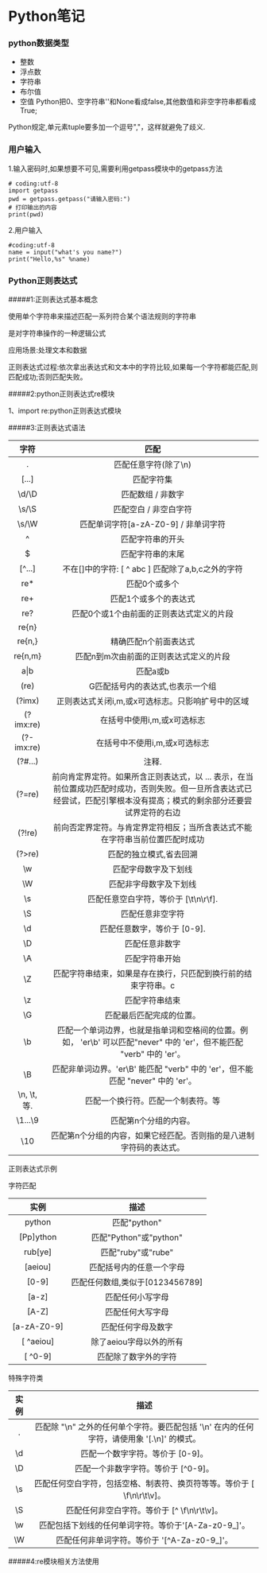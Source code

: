 # Python笔记

### python数据类型

- 整数
- 浮点数
- 字符串
- 布尔值
- 空值
  Python把0、空字符串''和None看成false,其他数值和非空字符串都看成True;

Python规定,单元素tuple要多加一个逗号","，这样就避免了歧义.

### 用户输入

1.输入密码时,如果想要不可见,需要利用getpass模块中的getpass方法

```
# coding:utf-8
import getpass
pwd = getpass.getpass("请输入密码:")
# 打印输出的内容
print(pwd)
```

2.用户输入

```
#coding:utf-8
name = input("what's you name?")
print("Hello,%s" %name)
```

### Python正则表达式
#####1:正则表达式基本概念

使用单个字符串来描述匹配一系列符合某个语法规则的字符串

是对字符串操作的一种逻辑公式

应用场景:处理文本和数据

正则表达式过程:依次拿出表达式和文本中的字符比较,如果每一个字符都能匹配,则匹配成功;否则匹配失败。

#####2:python正则表达式re模块

1、import re:python正则表达式模块

#####3:正则表达式语法

|     字符     |                    匹配                    |
| :--------: | :--------------------------------------: |
|     .      |               匹配任意字符(除了\n)               |
|   [...]    |                  匹配字符集                   |
|   \d/\D    |                匹配数组 / 非数字                |
|   \s/\S    |               匹配空白 / 非空白字符               |
|   \s/\W    |        匹配单词字符[a-zA-Z0-9] / 非单词字符         |
|     ^      |                 匹配字符串的开头                 |
|     $      |                 匹配字符串的末尾                 |
|   [^...]   |   不在[]中的字符:  [ ^ abc  ] 匹配除了a,b,c之外的字符   |
|    re*     |                 匹配0个或多个                  |
|    re+     |               匹配1个或多个的表达式                |
|    re?     |          匹配0个或1个由前面的正则表达式定义的片段           |
|   re{n}    |                                          |
|   re{n,}   |               精确匹配n个前面表达式                |
|  re{n,m}   |           匹配n到m次由前面的正则表达式定义的片段           |
|    a\|b    |                  匹配a或b                   |
|    (re)    |            G匹配括号内的表达式,也表示一个组             |
|   (?imx)   |       正则表达式关闭i,m,或x可选标志。只影响扩号中的区域        |
| (?imx:re)  |             在括号中使用i,m,或x可选标志             |
| (?-imx:re) |            在括号中不使用i,m,或x可选标志             |
|  (?#...)   |                   注释.                    |
|   (?=re)   | 前向肯定界定符。如果所含正则表达式，以 ... 表示，在当前位置成功匹配时成功，否则失败。但一旦所含表达式已经尝试，匹配引擎根本没有提高；模式的剩余部分还要尝试界定符的右边 |
|   (?!re)   |  前向否定界定符。与肯定界定符相反；当所含表达式不能在字符串当前位置匹配时成功  |
|   (?>re)   |               匹配的独立模式,省去回溯               |
|     \w     |                匹配字母数字及下划线                |
|     \W     |               匹配非字母数字及下划线                |
|     \s     |         匹配任意空白字符，等价于 [\t\n\r\f].         |
|     \S     |                 匹配任意非空字符                 |
|     \d     |            匹配任意数字，等价于 [0-9].             |
|     \D     |                 匹配任意非数字                  |
|     \A     |                 匹配字符串开始                  |
|     \Z     |     匹配字符串结束，如果是存在换行，只匹配到换行前的结束字符串。c      |
|     \z     |                 匹配字符串结束                  |
|     \G     |               匹配最后匹配完成的位置。               |
|     \b     | 匹配一个单词边界，也就是指单词和空格间的位置。例如， 'er\b' 可以匹配"never" 中的 'er'，但不能匹配 "verb" 中的 'er'。 |
|     \B     | 匹配非单词边界。'er\B' 能匹配 "verb" 中的 'er'，但不能匹配 "never" 中的 'er'。 |
| \n, \t, 等. |            匹配一个换行符。匹配一个制表符。等             |
|  \1...\9   |               匹配第n个分组的内容。                |
|    \10     |    匹配第n个分组的内容，如果它经匹配。否则指的是八进制字符码的表达式。    |

正则表达式示例

字符匹配

|     实例      |           描述           |
| :---------: | :--------------------: |
|   python    |       匹配"python"       |
|  [Pp]ython  |  匹配"Python"或"python"   |
|   rub[ye]   |    匹配"ruby"或"rube"     |
|   [aeiou]   |      匹配括号内的任意一个字母      |
|    [0-9]    | 匹配任何数组,类似于[0123456789] |
|    [a-z]    |        匹配任何小写字母        |
|    [A-Z]    |        匹配任何大写字母        |
| [a-zA-Z0-9] |       匹配任何字母及数字        |
|  [ ^aeiou]  |     除了aeiou字母以外的所有     |
|   [ ^0-9]   |       匹配除了数字外的字符       |

特殊字符类

|  实例  |                    描述                    |
| :--: | :--------------------------------------: |
|  .   | 匹配除 "\n" 之外的任何单个字符。要匹配包括 '\n' 在内的任何字符，请使用象 '[.\n]' 的模式。 |
|  \d  |           匹配一个数字字符。等价于 [0-9]。            |
|  \D  |          匹配一个非数字字符。等价于 [^0-9]。           |
|  \s  | 匹配任何空白字符，包括空格、制表符、换页符等等。等价于 [ \f\n\r\t\v]。 |
|  \S  |      匹配任何非空白字符。等价于 [^ \f\n\r\t\v]。       |
|  \w  |    匹配包括下划线的任何单词字符。等价于'[A-Za-z0-9_]'。     |
|  \W  |      匹配任何非单词字符。等价于 '[^A-Za-z0-9_]'。      |

#####4:re模块相关方法使用 
